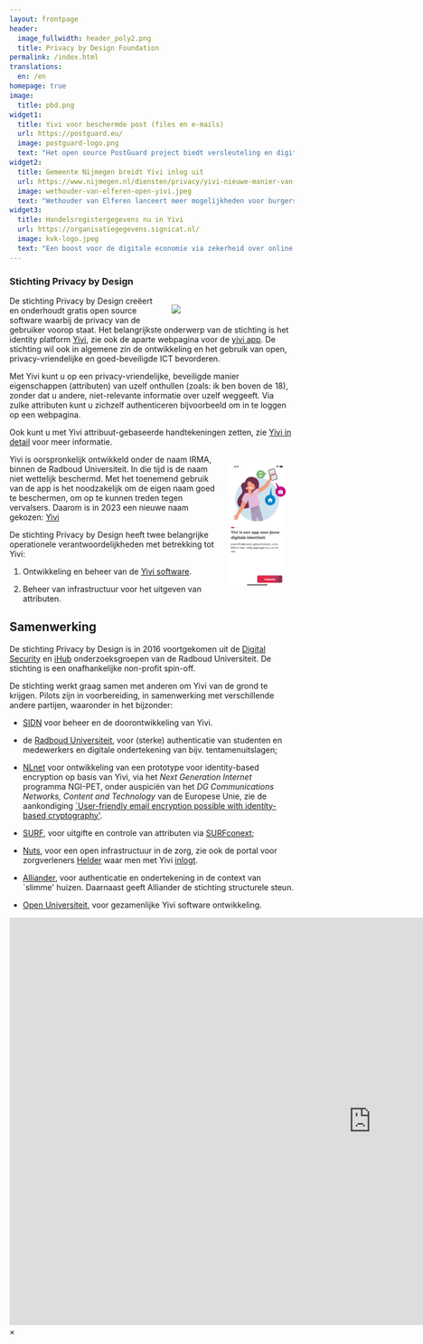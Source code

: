 ```yaml
---
layout: frontpage
header:
  image_fullwidth: header_poly2.png
  title: Privacy by Design Foundation
permalink: /index.html
translations:
  en: /en
homepage: true
image:
  title: pbd.png
widget1:
  title: Yivi voor beschermde post (files en e-mails)
  url: https://postguard.eu/
  image: postguard-logo.png
  text: "Het open source PostGuard project biedt versleuteling en digitale ondertekening van bestanden en e-mails. Via Yivi wordt gegarandeerd dat alleen de beoogde ontvanger de post kan lezen. Ook is duidelijk wie de afzender is, via een diagitale handtekening."
widget2:
  title: Gemeente Nijmegen breidt Yivi inlog uit
  url: https://www.nijmegen.nl/diensten/privacy/yivi-nieuwe-manier-van-inloggen/
  image: wethouder-van-elferen-open-yivi.jpeg
  text: "Wethouder van Elferen lanceert meer mogelijkheden voor burgers om met Yivi in te loggen, juist om privacy-vriendelijker met hun gegevens om te gaan."
widget3:
  title: Handelsregistergegevens nu in Yivi
  url: https://organisatiegegevens.signicat.nl/
  image: kvk-logo.jpeg
  text: "Een boost voor de digitale economie via zekerheid over online transacties en zaken doen: wie is bevoegd voor welke organisatie, via eenvoudige check. Bij deze uitgifte van attributen worden de kosten die de KvK vraagt voor de gegevens doorberekend."
---
```


### Stichting Privacy by Design

<img src="/images/pbd.png" style="float: right; width: 40%; padding: 15px" />

De stichting Privacy by Design creëert en onderhoudt gratis open
source software waarbij de privacy van de gebruiker voorop staat. Het
belangrijkste onderwerp van de stichting is het identity platform
[Yivi](/irma), zie ook de
aparte webpagina voor de [yivi app](https://yivi.app/). De stichting
wil ook in algemene zin de ontwikkeling en het gebruik van open,
privacy-vriendelijke en goed-beveiligde ICT bevorderen.

Met Yivi kunt u op een privacy-vriendelijke, beveiligde manier
eigenschappen (attributen) van uzelf onthullen (zoals: ik ben boven de
18), zonder dat u andere, niet-relevante informatie over uzelf
weggeeft. Via zulke attributen kunt u zichzelf authenticeren
bijvoorbeeld om in te loggen op een webpagina.

Ook kunt u met Yivi attribuut-gebaseerde handtekeningen zetten, zie
[Yivi in detail](/irma-uitleg) voor meer informatie.

<img src="/images/yivi-app-onboarding-nl.png" style="float: right; width: 20%; padding: 15px" />

Yivi is oorspronkelijk ontwikkeld onder de naam IRMA, binnen de
Radboud Universiteit. In die tijd is de naam niet wettelijk
beschermd. Met het toenemend gebruik van de app is het noodzakelijk om
de eigen naam goed te beschermen, om op te kunnen treden tegen
vervalsers. Daarom is in 2023 een nieuwe naam gekozen:
[Yivi](https://yivi.app/)


<p style="margin-bottom: 0;">De stichting Privacy by Design heeft twee
belangrijke operationele verantwoordelijkheden met betrekking tot
Yivi:</p>

1. Ontwikkeling en beheer van de [Yivi
software](http://github.com/privacybydesign).

2. Beheer van infrastructuur voor het uitgeven van attributen.

## Samenwerking

De stichting Privacy by Design is in 2016 voortgekomen uit de [Digital
Security](http://www.ru.nl/ds/) en [iHub](https://ihub.ru.nl/)
onderzoeksgroepen van de Radboud Universiteit. De stichting is een
onafhankelijke non-profit spin-off.

De stichting werkt graag samen met anderen om Yivi van de grond te
krijgen. Pilots zijn in voorbereiding, in samenwerking met
verschillende andere partijen, waaronder in het bijzonder:

 * [SIDN](https://sidn.nl) voor beheer en de doorontwikkeling van Yivi. 

 * de [Radboud Universiteit](https://www.ru.nl), voor (sterke)
   authenticatie van studenten en medewerkers en digitale
   ondertekening van bijv. tentamenuitslagen;

* [NLnet](https://nlnet.nl) voor ontwikkeling van een prototype voor
   identity-based encryption op basis van Yivi, via het *Next
   Generation Internet* programma NGI-PET, onder auspiciën van het *DG
   Communications Networks, Content and Technology* van de Europese
   Unie, zie de aankondiging [`User-friendly email encryption possible
   with identity-based
   cryptography'](https://www.ngi.eu/news/2019/08/20/user-friendly-email-encryption-possible-with-identity-based-cryptography/).

 * [SURF](https://www.surf.nl), voor uitgifte en controle van
   attributen via [SURFconext](https://www.surfconext.nl);

 * [Nuts](https://nuts.nl), voor een open infrastructuur in de zorg,
   zie ook de portal voor zorgverleners
   [Helder](https://helder.health/) waar men met Yivi
   [inlogt](https://helder.health/login).

 * [Alliander](http://www.alliander.nl), voor authenticatie en
   ondertekening in de context van `slimme' huizen. Daarnaast geeft
   Alliander de stichting structurele steun.

 * [Open Universiteit](https://www.ou.nl/), voor gezamenlijke Yivi
   software ontwikkeling.

<div id="videoModal" class="reveal-modal large" data-reveal="">
  <div class="flex-video widescreen vimeo" style="display: block;">
    <iframe width="1280" height="720" src="https://www.youtube-nocookie.com/embed/ctz-GoIL6W0?start=217" frameborder="0" allowfullscreen></iframe>
  </div>
  <a class="close-reveal-modal">&#215;</a>
</div>
